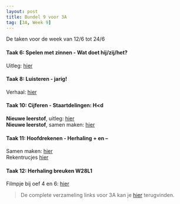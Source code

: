 ```yaml
---
layout: post
title: Bundel 9 voor 3A
tag: [3A, Week 9]
---
```

De taken voor de week van 12/6 tot 24/6

#### Taak 6: Spelen met zinnen - Wat doet hij/zij/het?
Uitleg: [hier](https://www.youtube.com/watch?v=gAYAWhVQSy4)

#### Taak 8: Luisteren - jarig!
Verhaal: [hier](https://www.loom.com/share/f6bd0a370982430eb98e672595cd150a)   

#### Taak 10: Cijferen - Staartdelingen: H<d
**Nieuwe leerstof**, uitleg: [hier](https://www.loom.com/share/d8368b69094c4c46b976725ed8df64a4)  
**Nieuwe leerstof**, samen maken: [hier](https://www.loom.com/share/373167cb172f494987d12e8d5b5323a6)

#### Taak 11: Hoofdrekenen - Herhaling + en –
Samen maken: [hier](https://www.loom.com/share/ee0613710e184137a4bfbfc0b9c09484)   
Rekentrucjes [hier](https://www.loom.com/share/bd47ddc074d44456848556d9642d5e68)

#### Taak 12: Herhaling breuken W28L1
Filmpje bij oef 4 en 6: [hier](https://www.loom.com/share/3811eb0002fc422f9124e3f9a5c24c04)   

> De complete verzameling links voor 3A kan je [hier](/Klas3A) terugvinden.

